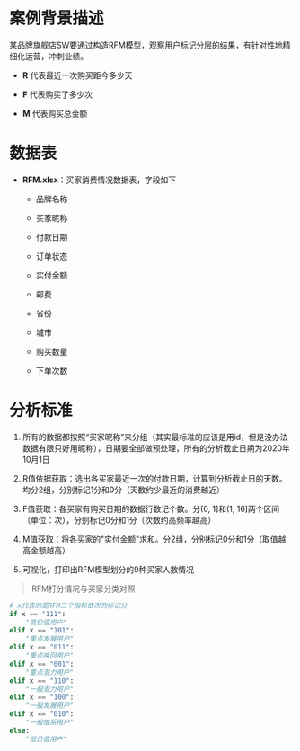 # 案例背景描述

某品牌旗舰店SW要通过构造RFM模型，观察用户标记分层的结果，有针对性地精细化运营，冲刺业绩。

* **R** 代表最近一次购买距今多少天

* **F** 代表购买了多少次

* **M** 代表购买总金额

# 数据表

* **RFM.xlsx**：买家消费情况数据表，字段如下

   * 品牌名称
     
   * 买家昵称
     
   * 付款日期
     
   * 订单状态
     
   * 实付金额
     
   * 邮费
     
   * 省份
     
   * 城市
     
   * 购买数量
     
   * 下单次数

# 分析标准

1. 所有的数据都按照“买家昵称”来分组（其实最标准的应该是用id，但是没办法数据有限只好用昵称），日期要全部做预处理，所有的分析截止日期为2020年10月1日

2. R值依据获取：选出各买家最近一次的付款日期，计算到分析截止日的天数。均分2组，分别标记1分和0分（天数约少最近的消费越近）

3. F值获取：各买家有购买日期的数据行数记个数。分(0, 1]和(1, 16]两个区间（单位：次），分别标记0分和1分（次数约高频率越高）

4. M值获取：将各买家的"实付金额"求和。分2组，分别标记0分和1分（取值越高金额越高）

5. 可视化，打印出RFM模型划分的9种买家人数情况

> RFM打分情况与买家分类对照

```python
# x代表的是RFM三个指标依次的标记分
if x == "111":
    "高价值用户"
elif x == "101":
    "重点发展用户"
elif x == "011":
    "重点唤回用户"
elif x == "001":
    "重点潜力用户"
elif x == "110":
    "一般潜力用户"
elif x == "100":
    "一般发展用户"
elif x == "010":
    "一般维系用户"
else:
    "低价值用户"
```